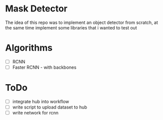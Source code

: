 # Mask Detector
The idea of this repo was to implement an object detector from scratch, at the same time implement some libraries that i wanted to test out

# Algorithms
- [ ] RCNN
- [ ] Faster RCNN - with backbones

# ToDo
- [ ] integrate hub into workflow
- [ ] write script to upload dataset to hub
- [ ] write network for rcnn